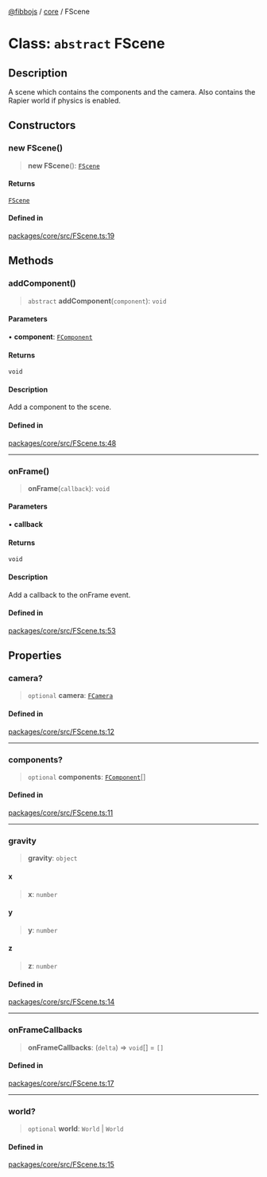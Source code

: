 [@fibbojs](/api/index) / [core](/api/core) / FScene

# Class: `abstract` FScene

## Description

A scene which contains the components and the camera.
Also contains the Rapier world if physics is enabled.

## Constructors

### new FScene()

> **new FScene**(): [`FScene`](FScene.md)

#### Returns

[`FScene`](FScene.md)

#### Defined in

[packages/core/src/FScene.ts:19](https://github.com/fibbojs/fibbo/blob/3bef0bf91c3e7db5b4ea3649ad46b9ed67e6f935/packages/core/src/FScene.ts#L19)

## Methods

### addComponent()

> `abstract` **addComponent**(`component`): `void`

#### Parameters

• **component**: [`FComponent`](FComponent.md)

#### Returns

`void`

#### Description

Add a component to the scene.

#### Defined in

[packages/core/src/FScene.ts:48](https://github.com/fibbojs/fibbo/blob/3bef0bf91c3e7db5b4ea3649ad46b9ed67e6f935/packages/core/src/FScene.ts#L48)

***

### onFrame()

> **onFrame**(`callback`): `void`

#### Parameters

• **callback**

#### Returns

`void`

#### Description

Add a callback to the onFrame event.

#### Defined in

[packages/core/src/FScene.ts:53](https://github.com/fibbojs/fibbo/blob/3bef0bf91c3e7db5b4ea3649ad46b9ed67e6f935/packages/core/src/FScene.ts#L53)

## Properties

### camera?

> `optional` **camera**: [`FCamera`](FCamera.md)

#### Defined in

[packages/core/src/FScene.ts:12](https://github.com/fibbojs/fibbo/blob/3bef0bf91c3e7db5b4ea3649ad46b9ed67e6f935/packages/core/src/FScene.ts#L12)

***

### components?

> `optional` **components**: [`FComponent`](FComponent.md)[]

#### Defined in

[packages/core/src/FScene.ts:11](https://github.com/fibbojs/fibbo/blob/3bef0bf91c3e7db5b4ea3649ad46b9ed67e6f935/packages/core/src/FScene.ts#L11)

***

### gravity

> **gravity**: `object`

#### x

> **x**: `number`

#### y

> **y**: `number`

#### z

> **z**: `number`

#### Defined in

[packages/core/src/FScene.ts:14](https://github.com/fibbojs/fibbo/blob/3bef0bf91c3e7db5b4ea3649ad46b9ed67e6f935/packages/core/src/FScene.ts#L14)

***

### onFrameCallbacks

> **onFrameCallbacks**: (`delta`) => `void`[] = `[]`

#### Defined in

[packages/core/src/FScene.ts:17](https://github.com/fibbojs/fibbo/blob/3bef0bf91c3e7db5b4ea3649ad46b9ed67e6f935/packages/core/src/FScene.ts#L17)

***

### world?

> `optional` **world**: `World` \| `World`

#### Defined in

[packages/core/src/FScene.ts:15](https://github.com/fibbojs/fibbo/blob/3bef0bf91c3e7db5b4ea3649ad46b9ed67e6f935/packages/core/src/FScene.ts#L15)
